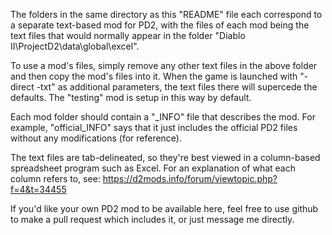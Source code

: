 The folders in the same directory as this "README" file each correspond to a separate text-based mod for PD2, with the
files of each mod being the text files that would normally appear in the folder "Diablo II\ProjectD2\data\global\excel".

To use a mod's files, simply remove any other text files in the above folder and then copy the mod's files into it.
When the game is launched with "-direct -txt" as additional parameters, the text files there will supercede the defaults.
The "testing" mod is setup in this way by default.

Each mod folder should contain a "_INFO" file that describes the mod.
For example, "official\_INFO" says that it just includes the official PD2 files without any modifications (for reference).

The text files are tab-delineated, so they're best viewed in a column-based spreadsheet program such as Excel.
For an explanation of what each column refers to, see: https://d2mods.info/forum/viewtopic.php?f=4&t=34455

If you'd like your own PD2 mod to be available here, feel free to use github to make a pull request which includes it, or just message me directly.
